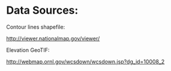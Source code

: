 # Data Sources:

Contour lines shapefile:

http://viewer.nationalmap.gov/viewer/

Elevation GeoTIF:

http://webmap.ornl.gov/wcsdown/wcsdown.jsp?dg_id=10008_2


